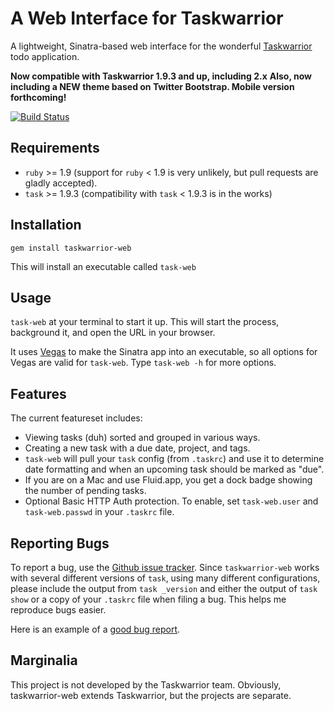 # A Web Interface for Taskwarrior

A lightweight, Sinatra-based web interface for the
wonderful [Taskwarrior](http://taskwarrior.org/) todo application.

**Now compatible with Taskwarrior 1.9.3 and up, including 2.x**
**Also, now including a NEW theme based on Twitter Bootstrap. Mobile version
forthcoming!**

[![Build Status](https://secure.travis-ci.org/theunraveler/taskwarrior-web.png)](http://travis-ci.org/theunraveler/taskwarrior-web)

## Requirements

* `ruby` >= 1.9 (support for `ruby` < 1.9 is very unlikely, but pull requests
  are gladly accepted).
* `task` >= 1.9.3 (compatibility with `task` < 1.9.3 is in the works)

## Installation

`gem install taskwarrior-web`

This will install an executable called `task-web`

## Usage

`task-web` at your terminal to start it up. This will start the process,
background it, and open the URL in your browser.

It uses [Vegas](https://github.com/quirkey/vegas/) to make the Sinatra app into
an executable, so all options for Vegas are valid for `task-web`. Type
`task-web -h` for more options.

## Features

The current featureset includes:

* Viewing tasks (duh) sorted and grouped in various ways.
* Creating a new task with a due date, project, and tags.
* `task-web` will pull your `task` config (from `.taskrc`) and use it to
  determine date formatting and when an upcoming task should be marked as
  "due".
* If you are on a Mac and use Fluid.app, you get a dock badge showing the
  number of pending tasks.
* Optional Basic HTTP Auth protection. To enable, set `task-web.user` and
  `task-web.passwd` in your `.taskrc` file.

## Reporting Bugs

To report a bug, use the [Github issue tracker][1]. Since `taskwarrior-web`
works with several different versions of `task`, using many different
configurations, please include the output from `task _version` and either the
output of `task show` or a copy of your `.taskrc` file when filing a bug. This helps me reproduce bugs easier.

Here is an example of a [good bug report][2].

[1]: http://github.com/theunraveler/taskwarrior-web/issues
[2]: http://github.com/theunraveler/taskwarrior-web/issues/26

## Marginalia

This project is not developed by the Taskwarrior team. Obviously,
taskwarrior-web extends Taskwarrior, but the projects are separate.
